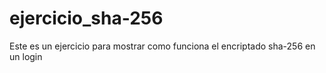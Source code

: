 # ejercicio_sha-256
Este es un ejercicio para mostrar como funciona el encriptado sha-256 en un login
